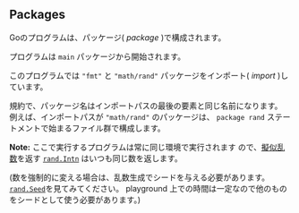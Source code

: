 ## Packages

Goのプログラムは、パッケージ( *package* )で構成されます。

プログラムは `main` パッケージから開始されます。

このプログラムでは `"fmt"` と `"math/rand"` パッケージをインポート( *import* )しています。

規約で、パッケージ名はインポートパスの最後の要素と同じ名前になります。 例えば、インポートパスが `"math/rand"` のパッケージは、 `package rand` ステートメントで始まるファイル群で構成します。

**Note:** ここで実行するプログラムは常に同じ環境で実行されます ので、[擬似乱数](http://ja.wikipedia.org/wiki/%E6%93%AC%E4%BC%BC%E4%B9%B1%E6%95%B0)を返す [`rand.Intn`](https://golang.org/pkg/math/rand/#Rand.Intn) はいつも同じ数を返します。

(数を強制的に変える場合は、乱数生成でシードを与える必要があります。[`rand.Seed`](https://golang.org/pkg/math/rand/#Seed)を見てみてください。 playground 上での時間は一定なので他のものをシードとして使う必要があります。)